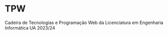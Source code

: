 # TPW
Cadeira de Tecnologias e Programação Web da Licenciatura em Engenharia Informática UA 2023/24
